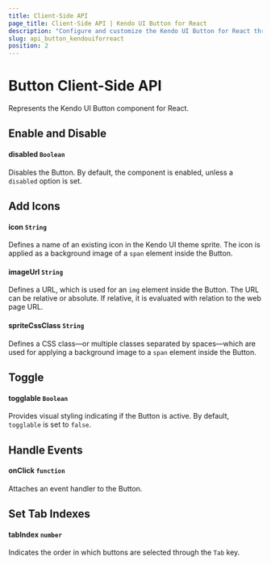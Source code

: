 ```yaml
---
title: Client-Side API
page_title: Client-Side API | Kendo UI Button for React
description: "Configure and customize the Kendo UI Button for React through its client-side API reference."
slug: api_button_kendouiforreact
position: 2
---
```


# Button Client-Side API

Represents the Kendo UI Button component for React.

## Enable and Disable

#### disabled `Boolean`

Disables the Button. By default, the component is enabled, unless a `disabled` option is set.

## Add Icons

#### icon `String`

Defines a name of an existing icon in the Kendo UI theme sprite. The icon is applied as a background image of a `span` element inside the Button.

#### imageUrl `String`

Defines a URL, which is used for an `img` element inside the Button. The URL can be relative or absolute. If relative, it is evaluated with relation to the web page URL.

#### spriteCssClass `String`

Defines a CSS class&mdash;or multiple classes separated by spaces&mdash;which are used for applying a background image to a `span` element inside the Button.

## Toggle

#### togglable `Boolean`

Provides visual styling indicating if the Button is active. By default, `togglable` is set to `false`.

## Handle Events

#### onClick `function`

Attaches an event handler to the Button.

## Set Tab Indexes

#### tabIndex `number`

Indicates the order in which buttons are selected through the `Tab` key.
